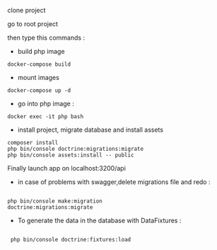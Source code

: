 clone project 

go to root project
 
then type this commands : 

* build php image
```
docker-compose build
```
* mount images
```
docker-compose up -d
```
* go into php image : 
```
docker exec -it php bash
```
* install project, migrate database and install assets
```
composer install
php bin/console doctrine:migrations:migrate
php bin/console assets:install -- public
```

Finally launch app on localhost:3200/api


* in case of problems with swagger,delete migrations file and redo : 
```

php bin/console make:migration
doctrine:migrations:migrate
```

* To generate the data in the database with DataFixtures : 
```

 php bin/console doctrine:fixtures:load
```


